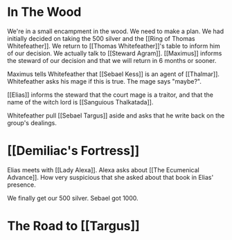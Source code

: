# In The Wood
We're in a small encampment in the wood. We need to make a plan. We had initially decided on taking the 500 silver and the [[Ring of Thomas Whitefeather]]. We return to [[Thomas Whitefeather]]'s table to inform him of our decision. We actually talk to [[Steward Agram]]. [[Maximus]] informs the steward of our decision and that we will return in 6 months or sooner.

Maximus tells Whitefeather that [[Sebael Kess]] is an agent of [[Thalmar]]. Whitefeather asks his mage if this is true. The mage says "maybe?".

[[Elias]] informs the steward that the court mage is a traitor, and that the name of the witch lord is [[Sanguious Thalkatada]].

Whitefeather pull [[Sebael Targus]] aside and asks that he write back on the group's dealings.
# [[Demiliac's Fortress]]
Elias meets with [[Lady Alexa]]. Alexa asks about [[The Ecumenical Advance]]. How very suspicious that she asked about that book in Elias' presence.

We finally get our 500 silver. Sebael got 1000.
# The Road to [[Targus]]

